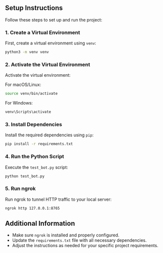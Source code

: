 ## Setup Instructions

Follow these steps to set up and run the project:

### 1. Create a Virtual Environment

First, create a virtual environment using `venv`:

```bash
python3 -m venv venv
```

### 2. Activate the Virtual Environment

Activate the virtual environment:

For macOS/Linux:
```bash
source venv/bin/activate
```

For Windows:
```bash
venv\Scripts\activate
```

### 3. Install Dependencies

Install the required dependencies using `pip`:

```bash
pip install -r requirements.txt
```

### 4. Run the Python Script

Execute the `test_bot.py` script:

```bash
python test_bot.py
```

### 5. Run ngrok

Run ngrok to tunnel HTTP traffic to your local server:

```bash
ngrok http 127.0.0.1:8765
```

## Additional Information

- Make sure `ngrok` is installed and properly configured.
- Update the `requirements.txt` file with all necessary dependencies.
- Adjust the instructions as needed for your specific project requirements.
